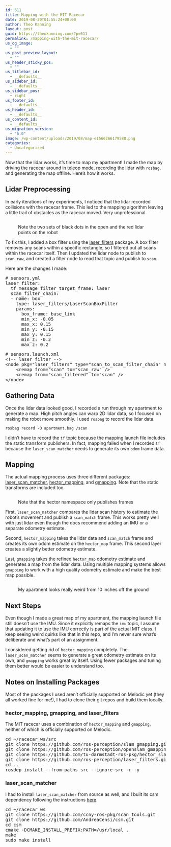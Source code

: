 ```yaml
---
id: 611
title: Mapping with the MIT Racecar
date: 2019-08-20T01:55:24+00:00
author: Theo Kanning
layout: post
guid: https://theokanning.com/?p=611
permalink: /mapping-with-the-mit-racecar/
us_og_image:
  - ""
us_post_preview_layout:
  - ""
us_header_sticky_pos:
  - ""
us_titlebar_id:
  - __defaults__
us_sidebar_id:
  - __defaults__
us_sidebar_pos:
  - right
us_footer_id:
  - __defaults__
us_header_id:
  - __defaults__
us_content_id:
  - __defaults__
us_migration_version:
  - "6.0"
image: /wp-content/uploads/2019/08/map-e1566266179588.png
categories:
  - Uncategorized
---
```

Now that the lidar works, it&#8217;s time to map my apartment! I made the map by driving the racecar around in teleop mode, recording the lidar with `rosbag`, and generating the map offline. Here&#8217;s how it works.

## Lidar Preprocessing

In early iterations of my experiments, I noticed that the lidar recorded collisions with the racecar frame. This led to the mapping algorithm leaving a little trail of obstacles as the racecar moved. Very unprofessional. <figure class="wp-block-image">

<img src="https://i2.wp.com/theokanning.com/wp-content/uploads/2019/08/lidar_interference.png?w=1140&#038;ssl=1" alt="" class="wp-image-648" srcset="https://i2.wp.com/theokanning.com/wp-content/uploads/2019/08/lidar_interference.png?w=660&ssl=1 660w, https://i2.wp.com/theokanning.com/wp-content/uploads/2019/08/lidar_interference.png?resize=300%2C230&ssl=1 300w" sizes="(max-width: 660px) 100vw, 660px" data-recalc-dims="1" /> <figcaption>Note the two sets of black dots in the open and the red lidar points on the robot</figcaption></figure> 

To fix this, I added a box filter using the [laser_filters](https://wiki.ros.org/laser_filters) package. A box filter removes any scans within a specific rectangle, so I filtered out all scans within the racecar itself. Then I updated the lidar node to publish to `scan_raw`, and created a filter node to read that topic and publish to `scan`.

Here are the changes I made:

<pre class="wp-block-preformatted"># sensors.yml
laser_filter:
  tf_message_filter_target_frame: laser
  scan_filter_chain:
  - name: box
    type: laser_filters/LaserScanBoxFilter
    params:
      box_frame: base_link
      min_x: -0.05
      max_x: 0.15
      min_y: -0.15
      max_y: 0.15
      min_z: -0.2
      max_z: 0.2</pre>

<pre class="wp-block-preformatted"># sensors.launch.xml  
&lt;!-- laser filter --&gt;
&lt;node pkg="laser_filters" type="scan_to_scan_filter_chain" name="laser_filter"&gt;
    &lt;remap from="scan" to="scan_raw" /&gt;
    &lt;remap from="scan_filtered" to="scan" /&gt;
&lt;/node&gt;</pre>

## Gathering Data

Once the lidar data looked good, I recorded a run through my apartment to generate a map. High pitch angles can warp 2D lidar data, so I focused on making the robot move smoothly. I used `rosbag` to record the lidar data.

`rosbag record -O apartment.bag /scan`

I didn&#8217;t have to record the `tf` topic because the mapping launch file includes the static transform publishers. In fact, mapping failed when I recorded `tf` because the `laser_scan_matcher` needs to generate its own `odom` frame data.

## Mapping

The actual mapping process uses three different packages: [laser\_scan\_matcher](https://wiki.ros.org/laser_scan_matcher), [hector_mapping](https://wiki.ros.org/hector_mapping), and [gmapping](http://%20http//wiki.ros.org/gmapping). Note that the static transforms are included too.<figure class="wp-block-image">

<img src="https://i0.wp.com/theokanning.com/wp-content/uploads/2019/08/rosgraph-e1566265414807-1024x665.png?resize=1024%2C665&#038;ssl=1" alt="" class="wp-image-649" srcset="https://i0.wp.com/theokanning.com/wp-content/uploads/2019/08/rosgraph-e1566265414807.png?resize=1024%2C665&ssl=1 1024w, https://i0.wp.com/theokanning.com/wp-content/uploads/2019/08/rosgraph-e1566265414807.png?resize=300%2C195&ssl=1 300w, https://i0.wp.com/theokanning.com/wp-content/uploads/2019/08/rosgraph-e1566265414807.png?resize=768%2C499&ssl=1 768w, https://i0.wp.com/theokanning.com/wp-content/uploads/2019/08/rosgraph-e1566265414807.png?w=1447&ssl=1 1447w" sizes="(max-width: 1024px) 100vw, 1024px" data-recalc-dims="1" /> <figcaption>Note that the hector namespace only publishes frames</figcaption></figure> 

First, `laser_scan_matcher` compares the lidar scan history to estimate the robot&#8217;s movement and publish a `scan_match` frame. This works pretty well with just lidar even though the docs recommend adding an IMU or a separate odometry estimate.

Second, `hector_mapping` takes the lidar data and `scan_match` frame and creates its own odom estimate on the `hector_map` frame. This second layer creates a slightly better odometry estimate.

Last, `gmapping` takes the refined `hector_map` odometry estimate and generates a map from the lidar data. Using multiple mapping systems allows `gmapping` to work with a high quality odometry estimate and make the best map possible.<figure class="wp-block-image">

<img src="https://i2.wp.com/theokanning.com/wp-content/uploads/2019/08/map.png?fit=1024%2C781&ssl=1" alt="" class="wp-image-651" /> <figcaption>My apartment looks really weird from 10 inches off the ground</figcaption></figure> 

## Next Steps

Even though I made a great map of my apartment, the mapping launch file still doesn&#8217;t use the IMU. Since it explicitly remaps the `imu` topic, I assume that updating it to use the IMU correctly is part of the actual MIT class. I keep seeing weird quirks like that in this repo, and I&#8217;m never sure what&#8217;s deliberate and what&#8217;s part of an assignment.

I considered getting rid of `hector_mapping` completely. The `laser_scan_matcher` seems to generate a great odometry estimate on its own, and `gmapping` works great by itself. Using fewer packages and tuning them better would be easier to understand too.

## Notes on Installing Packages

Most of the packages I used aren&#8217;t officially supported on Melodic yet (they all worked fine for me!), I had to clone their git repos and build them locally.

### hector\_mapping, gmapping, and laser\_filters

The MIT racecar uses a combination of `hector_mapping` and `gmapping`, neither of which is officially supported on Melodic.

<pre class="wp-block-preformatted">cd ~/racecar_ws/src
git clone https://github.com/ros-perception/slam_gmapping.git
git clone https://github.com/ros-perception/openslam_gmapping.git
git clone https://github.com/tu-darmstadt-ros-pkg/hector_slam.git
git clone https://github.com/ros-perception/laser_filters.git
cd ..
rosdep install --from-paths src --ignore-src -r -y</pre>

### laser\_scan\_matcher

I had to install `laser_scan_matcher` from source as well, and I built its csm dependency following the instructions [here](https://github.com/ccny-ros-pkg/scan_tools/issues/63).

<pre class="wp-block-preformatted">cd ~/racecar_ws
git clone https://github.com/ccny-ros-pkg/scan_tools.git
git clone https://github.com/AndreaCensi/csm.git
cd csm
cmake -DCMAKE_INSTALL_PREFIX:PATH=/usr/local . 
make 
sudo make install</pre>